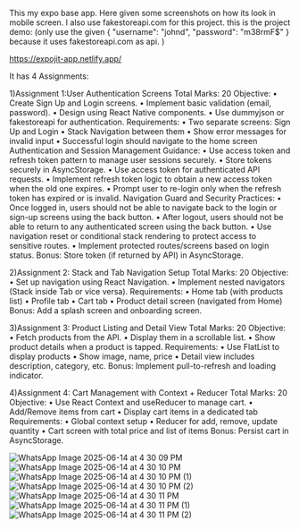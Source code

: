 This my expo base app.
Here given some screenshots on how its look in mobile screen.
I also use fakestoreapi.com for this project.
this is the project demo:
(only use the given
{
  "username": "johnd",
  "password": "m38rmF$"
} because it uses fakestoreapi.com as api.
)


https://expojit-app.netlify.app/

It has 4 Assignments:

1)Assignment 1:User Authentication Screens 
Total Marks: 20 
Objective: 
• Create Sign Up and Login screens. 
• Implement basic validation (email, password). 
• Design using React Native components. 
• Use dummyjson or fakestoreapi for authentication. 
Requirements: 
• Two separate screens: Sign Up and Login 
• Stack Navigation between them 
• Show error messages for invalid input 
• Successful login should navigate to the home screen 
Authentication and Session Management Guidance: 
• Use access token and refresh token pattern to manage user sessions securely. 
• Store tokens securely in AsyncStorage. 
• Use access token for authenticated API requests. 
• Implement refresh token logic to obtain a new access token when the old one 
expires. 
• Prompt user to re-login only when the refresh token has expired or is invalid. 
Navigation Guard and Security Practices: 
• Once logged in, users should not be able to navigate back to the login or sign-up 
screens using the back button. 
• After logout, users should not be able to return to any authenticated screen using 
the back button. 
• Use navigation reset or conditional stack rendering to protect access to sensitive 
routes. 
• Implement protected routes/screens based on login status. 
Bonus: Store token (if returned by API) in AsyncStorage.

 2)Assignment 2: Stack and Tab Navigation Setup 
Total Marks: 20 
Objective: 
• Set up navigation using React Navigation. 
• Implement nested navigators (Stack inside Tab or vice versa). 
Requirements: 
• Home tab (with products list) 
• Profile tab 
• Cart tab 
• Product detail screen (navigated from Home) 
Bonus: Add a splash screen and onboarding screen.

3)Assignment 3: Product Listing and Detail View 
Total Marks: 20 
Objective: 
• Fetch products from the API. 
• Display them in a scrollable list. 
• Show product details when a product is tapped. 
Requirements: 
• Use FlatList to display products 
• Show image, name, price 
• Detail view includes description, category, etc. 
Bonus: Implement pull-to-refresh and loading indicator.

4)Assignment 4: Cart Management with Context + Reducer 
Total Marks: 20 
Objective: 
• Use React Context and useReducer to manage cart. 
• Add/Remove items from cart 
• Display cart items in a dedicated tab 
Requirements: 
• Global context setup 
• Reducer for add, remove, update quantity 
• Cart screen with total price and list of items 
Bonus: Persist cart in AsyncStorage.

![WhatsApp Image 2025-06-14 at 4 30 09 PM](https://github.com/user-attachments/assets/73bfdfdd-5e11-4daf-b895-c4026e0ae47f)
![WhatsApp Image 2025-06-14 at 4 30 10 PM](https://github.com/user-attachments/assets/b9bf8bf9-5f58-485b-917a-65727db1fea2)
![WhatsApp Image 2025-06-14 at 4 30 10 PM (1)](https://github.com/user-attachments/assets/824f47e7-56fd-4112-8bcc-7b1553544e29)
![WhatsApp Image 2025-06-14 at 4 30 10 PM (2)](https://github.com/user-attachments/assets/0c1f73e9-ccbe-406f-bc1d-34bd4ee0cfc3)
![WhatsApp Image 2025-06-14 at 4 30 11 PM](https://github.com/user-attachments/assets/3169d7aa-cadc-4d98-90c7-c13f5cc645c7)
![WhatsApp Image 2025-06-14 at 4 30 11 PM (1)](https://github.com/user-attachments/assets/61cafd5e-0708-4075-ba17-a4a8440e1823)
![WhatsApp Image 2025-06-14 at 4 30 11 PM (2)](https://github.com/user-attachments/assets/27ce401d-a858-46ab-b333-dc982bbd32b2)
